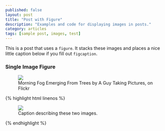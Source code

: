 ```yaml
---
published: false
layout: post
title: "Post with Figure"
description: "Examples and code for displaying images in posts."
category: articles
tags: [sample post, images, test]
---
```


This is a post that uses a `figure`. It stacks these images and places a nice little caption below if you fill out `figcaption`.

### Single Image Figure

<figure>
	<img src="http://farm9.staticflickr.com/8426/7758832526_cc8f681e48_c.jpg">
	<figcaption>Morning Fog Emerging From Trees by A Guy Taking Pictures, on Flickr</figcaption>
</figure>

{% highlight html linenos %}
<figure>
	<img src="/images/image-filename-1.jpg">
	<figcaption>Caption describing these two images.</figcaption>
</figure>
{% endhighlight %}
